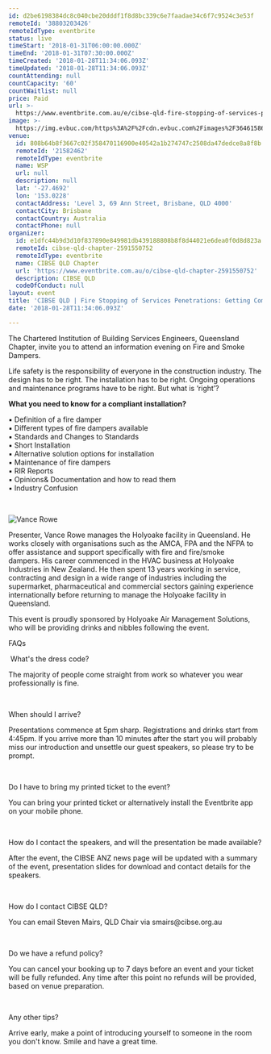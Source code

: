```yaml
---
id: d2be6198384dc8c040cbe20dddf1f8d8bc339c6e7faadae34c6f7c9524c3e53f
remoteId: '38803203426'
remoteIdType: eventbrite
status: live
timeStart: '2018-01-31T06:00:00.000Z'
timeEnd: '2018-01-31T07:30:00.000Z'
timeCreated: '2018-01-28T11:34:06.093Z'
timeUpdated: '2018-01-28T11:34:06.093Z'
countAttending: null
countCapacity: '60'
countWaitlist: null
price: Paid
url: >-
  https://www.eventbrite.com.au/e/cibse-qld-fire-stopping-of-services-penetrations-getting-compliance-right-tickets-38803203426?aff=ebapi
image: >-
  https://img.evbuc.com/https%3A%2F%2Fcdn.evbuc.com%2Fimages%2F36461586%2F29522421407%2F1%2Foriginal.jpg?s=564af97698fec7ad900b1aab2e94b8b8
venue:
  id: 808b64b8f3667c02f358470116900e40542a1b274747c2508da47dedce8a8f8b
  remoteId: '21582462'
  remoteIdType: eventbrite
  name: WSP
  url: null
  description: null
  lat: '-27.4692'
  lon: '153.0228'
  contactAddress: 'Level 3, 69 Ann Street, Brisbane, QLD 4000'
  contactCity: Brisbane
  contactCountry: Australia
  contactPhone: null
organizer:
  id: e1dfc44b9d3d10f837890e849981db439188808b8f8d44021e6dea0f0d8d823a
  remoteId: cibse-qld-chapter-2591550752
  remoteIdType: eventbrite
  name: CIBSE QLD Chapter
  url: 'https://www.eventbrite.com.au/o/cibse-qld-chapter-2591550752'
  description: CIBSE QLD
  codeOfConduct: null
layout: event
title: 'CIBSE QLD | Fire Stopping of Services Penetrations: Getting Compliance Right'
date: '2018-01-28T11:34:06.093Z'

---
```

<P><SPAN>The Chartered Institution of Building Services Engineers, Queensland Chapter, invite you to attend an information evening on Fire and Smoke Dampers.</SPAN><BR></P>
<P><SPAN>Life safety is the responsibility of everyone in the construction industry. The design has to be right. The installation has to be right. Ongoing operations and maintenance programs have to be right. But what is ‘right’?</SPAN></P>
<P><SPAN><STRONG>What you need to know for a compliant installation?</STRONG></SPAN></P>
<P><SPAN>▪ Definition of a fire damper</SPAN><BR><SPAN>▪ Different types of fire dampers available</SPAN><BR><SPAN>▪ Standards and Changes to Standards</SPAN><BR><SPAN>▪ Short Installation</SPAN><BR><SPAN>▪ Alternative solution options for installation</SPAN><BR><SPAN>▪ Maintenance of fire dampers</SPAN><BR><SPAN>▪ RIR Reports</SPAN><BR><SPAN>▪ Opinions&amp; Documentation and how to read them</SPAN><BR><SPAN>▪ Industry Confusion</SPAN><BR></P>
<P><BR></P>
<P CLASS="MsoNormal"><IMG ALT="Vance Rowe" SRC="https://media.licdn.com/mpr/mpr/shrinknp_400_400/p/2/000/055/3e0/33d0f2e.jpg"></P>
<P><SPAN>Presenter, Vance Rowe manages the Holyoake facility in Queensland. He works closely with organisations such as the AMCA, FPA and the NFPA to offer assistance and support specifically with fire and fire/smoke dampers. His career commenced in the HVAC business at Holyoake Industries in New Zealand. He then spent 13 years working in service, <SPAN>contracting and design in a wide range of industries including the supermarket, pharmaceutical and commercial sectors </SPAN>gaining experience internationally before returning to manage the Holyoake facility in Queensland.</SPAN> </P>
<P><SPAN>This event is proudly sponsored by Holyoake Air Management Solutions, who will be providing drinks and nibbles following the event. </SPAN></P>
<P CLASS="MsoNormal"><SPAN>FAQs</SPAN></P>
<P> <SPAN>What's the dress code? </SPAN></P>
<P>The majority of people come straight from work so whatever you wear professionally is fine.</P>
<P> </P>
<P><SPAN>When should I arrive? </SPAN></P>
<P>Presentations commence at 5pm sharp. Registrations and drinks start from 4:45pm. If you arrive more than 10 minutes after the start you will probably miss our introduction and unsettle our guest speakers, so please try to be prompt.</P>
<P> </P>
<P><SPAN>Do I have to bring my printed ticket to the event?</SPAN></P>
<P>You can bring your printed ticket or alternatively install the Eventbrite app on your mobile phone.</P>
<P> </P>
<P><SPAN>How do I contact the speakers, and will the presentation be made available?</SPAN></P>
<P>After the event, the CIBSE ANZ news page will be updated with a summary of the event, presentation slides for download and contact details for the speakers.</P>
<P><BR></P>
<P><SPAN>How do I contact CIBSE QLD?</SPAN></P>
<P>You can email Steven Mairs, QLD Chair via smairs@cibse.org.au</P>
<P> </P>
<P><SPAN>Do we have a refund policy?</SPAN></P>
<P>You can cancel your booking up to 7 days before an event and your ticket will be fully refunded. Any time after this point no refunds will be provided, based on venue preparation. </P>
<P> </P>
<P><SPAN>Any other tips?</SPAN></P>
<P>Arrive early, make a point of introducing yourself to someone in the room you don't know. Smile and have a great time.</P>
